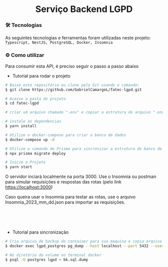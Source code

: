 <h1 align="center"> Serviço Backend LGPD</h1>

### :hammer_and_wrench: Tecnologias

As seguintes tecnologias e ferramentas foram utilizadas neste projeto: `Typescript, NestJS, PostgreSQL, Docker, Insomnia`

### :gear: Como utilizar

Para consumir esta API, é preciso seguir o passo a passo abaixo

- Tutorial para rodar o projeto

```bash
# Baixe este repositório ou clone pelo Git usando o comando:
$ git clone https://github.com/GabrielCamargoL/fatec-lgpd.git

# Acesse a pasta do projeto
$ cd fatec-lgpd

# criar um arquivo chamado ".env" e copiar a estrutura do arquivo ".env.example" e colocar seus respectivos dados

# instale as dependencias
$ yarn install

# Utilize o docker-compose para criar o banco de dados
$ docker-compose up -d

# Utilize o comando do Prisma para sincronizar a estrutura do banco de dados
$ npx prisma migrate deploy

# Inicie o Projeto
$ yarn start
```

O servidor inciará localmente na porta 3000. Use o Insomnia ou postman para simular requisições e respostas das rotas (pelo link [https://localhost:3000](https://localhost:3000))

Caso queira usar o Insomnia para testar as rotas, use o arquivo Insomnia_2023_mm_dd.json para importar as requisições.

<br>
<br>
<br>

- Tutorial para sincronização

```bash
# Cria arquivo de backup do container para sua maquina e copia arquivo da sua maquina para o volume do container
$ docker exec lgpd_postgres pg_dump --host localhost --port 5432 --username postgres --dbname lgpd  --inserts --on-conflict-do-nothing > bk.sql.dump && docker cp bk.sql.dump lgpd_postgres:/data/postgres

# No diretório do volume no terminal docker
$ psql -U postgres lgpd < bk.sql.dump
```
